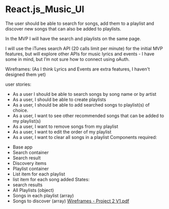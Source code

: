 # React.js_Music_UI

The user should be able to search for songs, add them to a playlist and discover new songs that can also be added to playlists.

In the MVP I will have the search and playlists on the same page.

I will use the iTunes search API (20 calls limit per minute) for the initial MVP features, but will explore other APIs for music lyrics and events - I have some in mind, but I’m not sure how to connect using oAuth.

Wireframes: (As I think Lyrics and Events are extra features, I haven't designed them yet)

user stories:
- As a user I should be able to search songs by song name or by artist
- As a user, I should be able to create playlists
- As a user, I should be able to add searched songs to playlist(s) of choice.
- As a user, I want to see other recommended songs that can be added to my playlist(s)
- As a user, I want to remove songs from my playlist
- As a user, I want to edit the order of my playlist
- As a user, I want to clear all songs in a playlist
Components required:
* Base app
* Search container
* Search result
* Discovery items
* Playlist container
* List item for each playlist
* list item for each song added
States:
* search results
* All Playlists (object)
* Songs in each playlist (array)
* Songs to discover (array)
[Wireframes - Project 2 V1.pdf](https://github.com/justinpjtate1/React.js_Music_UI/files/10480485/Wireframes.-.Project.2.V1.pdf)